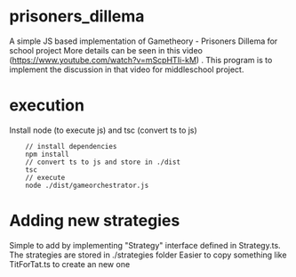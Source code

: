 # prisoners_dillema
A simple JS based implementation of Gametheory - Prisoners Dillema for school project
More details can be seen in this video (https://www.youtube.com/watch?v=mScpHTIi-kM) . This program is to implement the
discussion in that video for middleschool project.


# execution
Install node (to execute js) and tsc (convert ts to js)
```
    // install dependencies
    npm install 
    // convert ts to js and store in ./dist
    tsc 
    // execute
    node ./dist/gameorchestrator.js
```
# Adding new strategies
Simple to add by implementing "Strategy" interface defined in Strategy.ts. The strategies are stored in ./strategies folder
Easier to copy something like TitForTat.ts to create an new one
